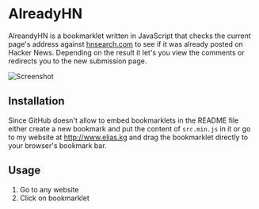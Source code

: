 AlreadyHN
=========

AlreandyHN is a bookmarklet written in JavaScript that checks the current page's address against [hnsearch.com](http://www.hnsearch.com) to see if it was already posted on Hacker News.
Depending on the result it let's you view the comments or redirects you to the new submission page.

![Screenshot](http://i.imgur.com/NTiIq.png)


Installation
--------

Since GitHub doesn't allow to embed bookmarklets in the README file either create a new bookmark and put the content of ```src.min.js``` in it or go to my website at http://www.elias.kg and drag the bookmarklet directly to your browser's bookmark bar.


Usage
-----

1. Go to any website
2. Click on bookmarklet